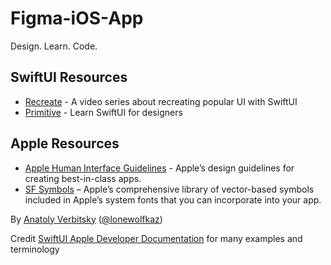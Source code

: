 # Figma-iOS-App
Design. Learn. Code.

## SwiftUI Resources
* [Recreate](https://recreatecode.com) - A video series about recreating popular UI with SwiftUI
* [Primitive](https://primitive.school) - Learn SwiftUI for designers

## Apple Resources
* [Apple Human Interface Guidelines](https://developer.apple.com/design/human-interface-guidelines/) - Apple’s design guidelines for creating best-in-class apps.
* [SF Symbols](https://developer.apple.com/sf-symbols/) – Apple’s comprehensive library of vector-based symbols included in Apple’s system fonts that you can incorporate into your app.

By [Anatoly Verbitsky](https://anatoly.tech) ([@lonewolfkaz](https://twitter.com/lonewolfkaz))

Credit [SwiftUI Apple Developer Documentation](https://developer.apple.com/documentation/swiftui) for many examples and terminology
